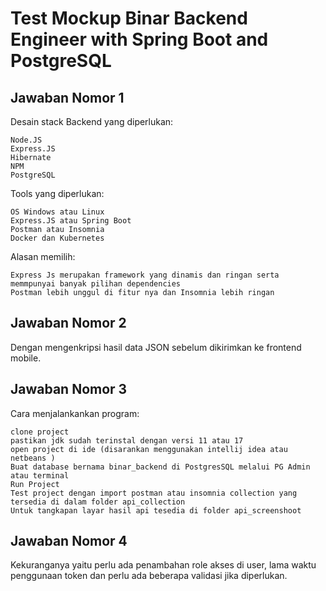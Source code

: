 # Test Mockup Binar Backend Engineer with Spring Boot and PostgreSQL

## Jawaban Nomor 1
Desain stack Backend yang diperlukan:
```
Node.JS
Express.JS
Hibernate
NPM
PostgreSQL
```
Tools yang diperlukan:
```
OS Windows atau Linux
Express.JS atau Spring Boot
Postman atau Insomnia
Docker dan Kubernetes
```

Alasan memilih:
```
Express Js merupakan framework yang dinamis dan ringan serta memmpunyai banyak pilihan dependencies
Postman lebih unggul di fitur nya dan Insomnia lebih ringan
```

## Jawaban Nomor 2
Dengan mengenkripsi hasil data JSON sebelum dikirimkan ke frontend mobile.  

## Jawaban Nomor 3
Cara menjalankankan program:
```
clone project
pastikan jdk sudah terinstal dengan versi 11 atau 17 
open project di ide (disarankan menggunakan intellij idea atau netbeans )
Buat database bernama binar_backend di PostgresSQL melalui PG Admin atau terminal 
Run Project
Test project dengan import postman atau insomnia collection yang tersedia di dalam folder api_collection
Untuk tangkapan layar hasil api tesedia di folder api_screenshoot   
```

## Jawaban Nomor 4
Kekuranganya yaitu perlu ada penambahan role akses di user, lama waktu penggunaan token dan 
perlu ada beberapa validasi jika diperlukan.